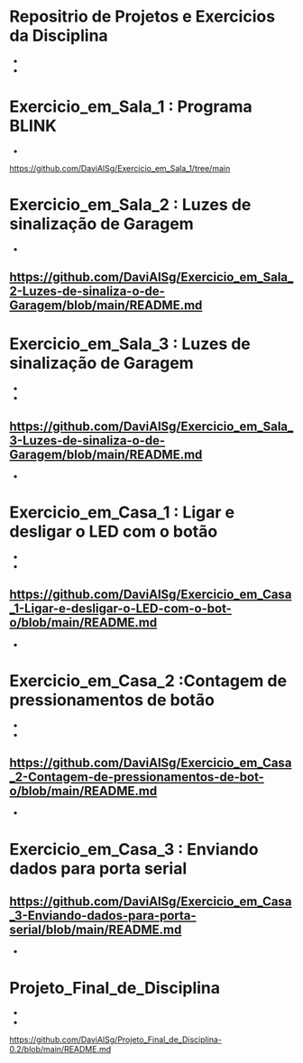 # Repositrio de Projetos e Exercicios da Disciplina
-
-
# Exercicio_em_Sala_1 : Programa BLINK
-
https://github.com/DaviAlSg/Exercicio_em_Sala_1/tree/main

# Exercicio_em_Sala_2 : Luzes de sinalização de Garagem
-
https://github.com/DaviAlSg/Exercicio_em_Sala_2-Luzes-de-sinaliza-o-de-Garagem/blob/main/README.md
-
# Exercicio_em_Sala_3 : Luzes de sinalização de Garagem
-
-
https://github.com/DaviAlSg/Exercicio_em_Sala_3-Luzes-de-sinaliza-o-de-Garagem/blob/main/README.md
-
-
# Exercicio_em_Casa_1 : Ligar e desligar o LED com o botão
-
-
https://github.com/DaviAlSg/Exercicio_em_Casa_1-Ligar-e-desligar-o-LED-com-o-bot-o/blob/main/README.md
-
-
# Exercicio_em_Casa_2 :Contagem de pressionamentos de botão
-
-
https://github.com/DaviAlSg/Exercicio_em_Casa_2-Contagem-de-pressionamentos-de-bot-o/blob/main/README.md
-
-
# Exercicio_em_Casa_3 : Enviando dados para porta serial
https://github.com/DaviAlSg/Exercicio_em_Casa_3-Enviando-dados-para-porta-serial/blob/main/README.md
-
-
# Projeto_Final_de_Disciplina
-
-
https://github.com/DaviAlSg/Projeto_Final_de_Disciplina-0.2/blob/main/README.md
